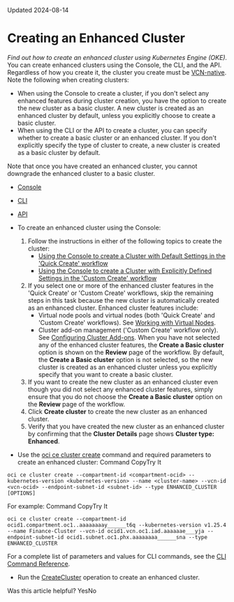 Updated 2024-08-14
# Creating an Enhanced Cluster
_Find out how to create an enhanced cluster using Kubernetes Engine (OKE)._
You can create enhanced clusters using the Console, the CLI, and the API. Regardless of how you create it, the cluster you create must be [VCN-native](https://docs.oracle.com/en-us/iaas/Content/ContEng/Tasks/contengfaqs.htm#VCN_Native_Clusters). 
Note the following when creating clusters:
  * When using the Console to create a cluster, if you don't select any enhanced features during cluster creation, you have the option to create the new cluster as a basic cluster. A new cluster is created as an enhanced cluster by default, unless you explicitly choose to create a basic cluster.
  * When using the CLI or the API to create a cluster, you can specify whether to create a basic cluster or an enhanced cluster. If you don't explicitly specify the type of cluster to create, a new cluster is created as a basic cluster by default.


Note that once you have created an enhanced cluster, you cannot downgrade the enhanced cluster to a basic cluster.
  * [Console](https://docs.oracle.com/en-us/iaas/Content/ContEng/Tasks/contengcreatingenhancedclusters.htm)
  * [CLI](https://docs.oracle.com/en-us/iaas/Content/ContEng/Tasks/contengcreatingenhancedclusters.htm)
  * [API](https://docs.oracle.com/en-us/iaas/Content/ContEng/Tasks/contengcreatingenhancedclusters.htm)


  * To create an enhanced cluster using the Console:
    1. Follow the instructions in either of the following topics to create the cluster:
       * [Using the Console to create a Cluster with Default Settings in the 'Quick Create' workflow](https://docs.oracle.com/en-us/iaas/Content/ContEng/Tasks/contengcreatingclusterusingoke_topic-Using_the_Console_to_create_a_Quick_Cluster_with_Default_Settings.htm#create-quick-cluster "Find out how to use the 'Quick Create' workflow to create a Kubernetes cluster with default settings and new network resources using Kubernetes Engine \(OKE\).")
       * [Using the Console to create a Cluster with Explicitly Defined Settings in the 'Custom Create' workflow](https://docs.oracle.com/en-us/iaas/Content/ContEng/Tasks/contengcreatingclusterusingoke_topic-Using_the_Console_to_create_a_Custom_Cluster_with_Explicitly_Defined_Settings.htm#create-custom-cluster "Find out how to use the 'Custom Create' workflow to create a Kubernetes cluster with explicitly defined settings and existing network resources using Kubernetes Engine \(OKE\).")
    2. If you select one or more of the enhanced cluster features in the 'Quick Create' or 'Custom Create' workflows, skip the remaining steps in this task because the new cluster is automatically created as an enhanced cluster.
Enhanced cluster features include:
       * Virtual node pools and virtual nodes (both 'Quick Create' and 'Custom Create' workflows). See [Working with Virtual Nodes](https://docs.oracle.com/en-us/iaas/Content/ContEng/Tasks/contengworkingwithvirtualnodes.htm#contengspecifyingvirtualnodes "Find out about virtual nodes, the differences between virtual nodes and managed nodes, and how to create virtual nodes using Kubernetes Engine \(OKE\).").
       * Cluster add-on management ('Custom Create' workflow only). See [Configuring Cluster Add-ons](https://docs.oracle.com/en-us/iaas/Content/ContEng/Tasks/contengconfiguringclusteraddons.htm#contengconfiguringclusteraddons "Find out about configuring cluster add-ons in clusters you create using Kubernetes Engine \(OKE\).").
When you have not selected any of the enhanced cluster features, the **Create a Basic cluster** option is shown on the **Review** page of the workflow. By default, the **Create a Basic cluster** option is not selected, so the new cluster is created as an enhanced cluster unless you explicitly specify that you want to create a basic cluster.
    3. If you want to create the new cluster as an enhanced cluster even though you did not select any enhanced cluster features, simply ensure that you do not choose the **Create a Basic cluster** option on the **Review** page of the workflow.
    4. Click **Create cluster** to create the new cluster as an enhanced cluster.
    5. Verify that you have created the new cluster as an enhanced cluster by confirming that the **Cluster Details** page shows **Cluster type: Enhanced**.
  * Use the [oci ce cluster create](https://docs.oracle.com/iaas/tools/oci-cli/latest/oci_cli_docs/cmdref/ce/cluster/create.html) command and required parameters to create an enhanced cluster:
Command
CopyTry It
```
oci ce cluster create --compartment-id <compartment-ocid> --kubernetes-version <kubernetes-version> --name <cluster-name> --vcn-id <vcn-ocid> --endpoint-subnet-id <subnet-id> --type ENHANCED_CLUSTER [OPTIONS]
```

For example: 
Command
CopyTry It
```
oci ce cluster create --compartment-id ocid1.compartment.oc1..aaaaaaaay______t6q --kubernetes-version v1.25.4 --name Finance-Cluster --vcn-id ocid1.vcn.oc1.iad.aaaaaae___yja --endpoint-subnet-id ocid1.subnet.oc1.phx.aaaaaaaa______sna --type ENHANCED_CLUSTER
```

For a complete list of parameters and values for CLI commands, see the [CLI Command Reference](https://docs.oracle.com/iaas/tools/oci-cli/latest).
  * Run the [CreateCluster](https://docs.oracle.com/iaas/api/#/en/containerengine/latest/Cluster/CreateCluster) operation to create an enhanced cluster.


Was this article helpful?
YesNo

